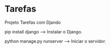# Tarefas

Projeto Tarefas com Djando

pip install django --> Instalar o Django.

python manage.py runserver --> Iniciar o servidor.
